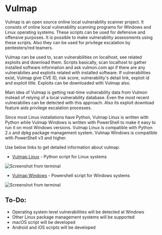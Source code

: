 # Vulmap

Vulmap is an open source online local vulnerability scanner project. It consists of online local vulnerability scanning programs for Windows and Linux operating systems. These scripts can be used for defensive and offensive purposes. It is possible to make vulnerability assessments using these scripts. Also they can be used for privilege escalation by pentesters/red teamers.

Vulmap can be used to, scan vulnerabilities on localhost, see related exploits and download them. Scripts basically, scan localhost to gather installed software information and ask vulmon.com api if there are any vulnerabilies and exploits related with installed software. If vulnerabilities exist, Vulmap give CVE ID, risk score, vulnerability's detail link, exploit id and exploit title. Exploits can be downloaded with Vulmap also.

Main idea of Vulmap is getting real-time vulnerability data from Vulmon instead of relying of a local vulnerability database. Even the most recent vulnerabilies can be detected with this approach. Also its exploit download feature aids privilege escalation processes. 

Since most Linux installations have Python, Vulmap Linux is written with Python while Vulmap Windows is written with PowerShell to make it easy to run it on most Windows versions. Vulmap Linux is compatible with Python 2.x and dpkg package management system. Vulmap Windows is compatible with PowerShell v3 and higher.

Use below links to get detailed information about vulmap:

- [Vulmap Linux](https://github.com/vulmon/Vulmap/tree/master/Vulmap-Linux) - Python script for Linux systems

![Screenshot from terminal](https://raw.githubusercontent.com/vulmon/Vulmap/master/Vulmap-Linux/screenshot.png)

- [Vulmap Windows](https://github.com/vulmon/Vulmap/tree/master/Vulmap-Windows) - Powershell script for Windows systems

![Screenshot from terminal](https://raw.githubusercontent.com/vulmon/Vulmap/master/Vulmap-Windows/bir.jpg)

## To-Do:
* Operating system level vulnerabilities will be detected at Windows
* Other Linux package management systems will be supported
* macOS script will be developed
* Android and iOS scripts will be developed
